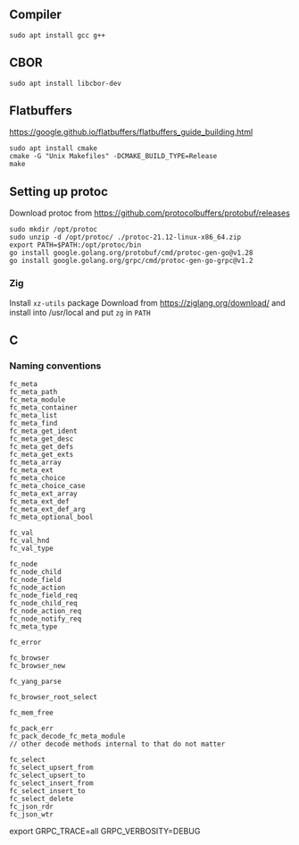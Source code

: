 ## Compiler

```
sudo apt install gcc g++
```

## CBOR

```
sudo apt install libcbor-dev
```

## Flatbuffers
https://google.github.io/flatbuffers/flatbuffers_guide_building.html

```
sudo apt install cmake
cmake -G "Unix Makefiles" -DCMAKE_BUILD_TYPE=Release
make
```

## Setting up protoc

Download protoc from https://github.com/protocolbuffers/protobuf/releases

```
sudo mkdir /opt/protoc
sudo unzip -d /opt/protoc/ ./protoc-21.12-linux-x86_64.zip
export PATH=$PATH:/opt/protoc/bin
go install google.golang.org/protobuf/cmd/protoc-gen-go@v1.28
go install google.golang.org/grpc/cmd/protoc-gen-go-grpc@v1.2
```

### Zig

Install `xz-utils` package
Download from https://ziglang.org/download/ and install into /usr/local and put `zg` in `PATH`


## C


### Naming conventions

```
fc_meta
fc_meta_path
fc_meta_module
fc_meta_container
fc_meta_list
fc_meta_find
fc_meta_get_ident
fc_meta_get_desc
fc_meta_get_defs
fc_meta_get_exts
fc_meta_array
fc_meta_ext
fc_meta_choice
fc_meta_choice_case
fc_meta_ext_array
fc_meta_ext_def
fc_meta_ext_def_arg
fc_meta_optional_bool

fc_val
fc_val_hnd
fc_val_type

fc_node
fc_node_child
fc_node_field
fc_node_action
fc_node_field_req
fc_node_child_req
fc_node_action_req
fc_node_notify_req
fc_meta_type

fc_error

fc_browser
fc_browser_new

fc_yang_parse

fc_browser_root_select

fc_mem_free

fc_pack_err
fc_pack_decode_fc_meta_module
// other decode methods internal to that do not matter

fc_select
fc_select_upsert_from
fc_select_upsert_to
fc_select_insert_from
fc_select_insert_to
fc_select_delete
fc_json_rdr
fc_json_wtr
```
export GRPC_TRACE=all
GRPC_VERBOSITY=DEBUG
